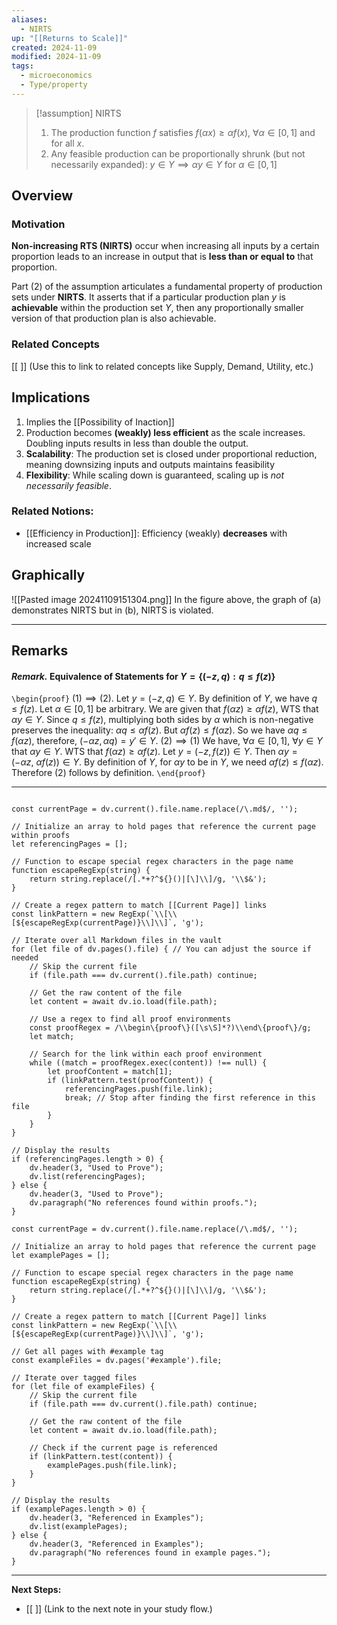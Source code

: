 ```yaml
---
aliases:
  - NIRTS
up: "[[Returns to Scale]]"
created: 2024-11-09
modified: 2024-11-09
tags:
  - microeconomics
  - Type/property
---
```



>[!assumption] NIRTS
> 1) The production function $f$ satisfies $f(\alpha x)\geq \alpha f(x),\ \forall \alpha \in [0,1]$ and for all $x$. 
> 2) Any feasible production can be proportionally shrunk (but not necessarily expanded): $y \in Y \implies \alpha y\in Y$ for $\alpha \in [0,1]$



## Overview

### Motivation 

**Non-increasing RTS (NIRTS)** occur when increasing all inputs by a certain proportion leads to an increase in output that is **less than or equal to** that proportion. 

Part (2) of the assumption articulates a fundamental property of production sets under **NIRTS**. It asserts that if a particular production plan $y$ is **achievable** within the production set $Y$, then any proportionally smaller version of that production plan is also achievable. 
### Related Concepts
[[ ]] (Use this to link to related concepts like Supply, Demand, Utility, etc.)

## Implications 
1) Implies the [[Possibility of Inaction]]
2) Production becomes **(weakly) less efficient** as the scale increases. Doubling inputs results in less than double the output. 
3) **Scalability**: The production set is closed under proportional reduction, meaning downsizing inputs and outputs maintains feasibility 
4) **Flexibility**: While scaling down is guaranteed, scaling up is *not necessarily feasible*. 

### Related Notions:
- [[Efficiency in Production]]: Efficiency (weakly) **decreases** with increased scale 

## Graphically 

![[Pasted image 20241109151304.png]]
In the figure above, the graph of (a) demonstrates NIRTS but in (b), NIRTS is violated. 

---

## Remarks

#### _Remark._ Equivalence of Statements for $Y = \{ (-z,q): q\leq f(z) \}$

`\begin{proof}`
$(1)\implies (2)$. Let $y = (-z,q) \in Y$. By definition of $Y$, we have $q \leq f(z)$. Let $\alpha \in [0,1]$ be arbitrary. We are given that $f(\alpha z)\geq \alpha f(z)$, WTS that $\alpha y \in Y$. Since $q \leq f(z)$, multiplying both sides by $\alpha$ which is non-negative preserves the inequality: $\alpha q \leq \alpha f(z)$. But $\alpha f(z)\leq f(\alpha z)$. So we have $\alpha q\leq f(\alpha z)$, therefore, $(-\alpha z, \alpha q) = y' \in Y$. 
$(2)\implies(1)$ We have, $\forall \alpha \in [0,1],\ \forall y \in Y$ that $\alpha y \in Y$. WTS that $f(\alpha z)\geq \alpha f(z)$. Let $y = (-z, f(z)) \in Y$. Then $\alpha y = (-\alpha z,\ \alpha f(z)) \in Y$. By definition of $Y$, for $\alpha y$ to be in $Y$, we need $\alpha f(z)\leq f(\alpha z)$. Therefore (2) follows by definition.
`\end{proof}`

---
```dataviewjs

const currentPage = dv.current().file.name.replace(/\.md$/, '');

// Initialize an array to hold pages that reference the current page within proofs
let referencingPages = [];

// Function to escape special regex characters in the page name
function escapeRegExp(string) {
    return string.replace(/[.*+?^${}()|[\]\\]/g, '\\$&');
}

// Create a regex pattern to match [[Current Page]] links
const linkPattern = new RegExp(`\\[\\[${escapeRegExp(currentPage)}\\]\\]`, 'g');

// Iterate over all Markdown files in the vault
for (let file of dv.pages().file) { // You can adjust the source if needed
    // Skip the current file
    if (file.path === dv.current().file.path) continue;

    // Get the raw content of the file
    let content = await dv.io.load(file.path);

    // Use a regex to find all proof environments
    const proofRegex = /\\begin\{proof\}([\s\S]*?)\\end\{proof\}/g;
    let match;

    // Search for the link within each proof environment
    while ((match = proofRegex.exec(content)) !== null) {
        let proofContent = match[1];
        if (linkPattern.test(proofContent)) {
            referencingPages.push(file.link);
            break; // Stop after finding the first reference in this file
        }
    }
}

// Display the results
if (referencingPages.length > 0) {
    dv.header(3, "Used to Prove");
    dv.list(referencingPages);
} else {
    dv.header(3, "Used to Prove");
    dv.paragraph("No references found within proofs.");
}
```

```dataviewjs
const currentPage = dv.current().file.name.replace(/\.md$/, '');

// Initialize an array to hold pages that reference the current page
let examplePages = [];

// Function to escape special regex characters in the page name
function escapeRegExp(string) {
    return string.replace(/[.*+?^${}()|[\]\\]/g, '\\$&');
}

// Create a regex pattern to match [[Current Page]] links
const linkPattern = new RegExp(`\\[\\[${escapeRegExp(currentPage)}\\]\\]`, 'g');

// Get all pages with #example tag
const exampleFiles = dv.pages('#example').file;

// Iterate over tagged files
for (let file of exampleFiles) {
    // Skip the current file
    if (file.path === dv.current().file.path) continue;

    // Get the raw content of the file
    let content = await dv.io.load(file.path);

    // Check if the current page is referenced
    if (linkPattern.test(content)) {
        examplePages.push(file.link);
    }
}

// Display the results
if (examplePages.length > 0) {
    dv.header(3, "Referenced in Examples");
    dv.list(examplePages);
} else {
    dv.header(3, "Referenced in Examples");
    dv.paragraph("No references found in example pages.");
}
```

---

**Next Steps:**
- [[ ]] (Link to the next note in your study flow.)
